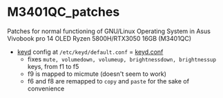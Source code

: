 # M3401QC_patches
Patches for normal functioning of GNU/Linux Operating System in Asus Vivobook pro 14 OLED Ryzen 5800H/RTX3050 16GB (M3401QC)

- [keyd](https://github.com/rvaiya/keyd) config at `/etc/keyd/default.conf` = [keyd.conf](https://raw.githubusercontent.com/spignelon/M3401QC_patches/main/keyd.conf)
  - fixes `mute, volumedown, volumeup, brightnessdown, brightnessup` keys, from f1 to f5
  - f9 is mapped to micmute (doesn't seem to work)
  - f6 and f8 are remapped to `copy` and `paste` for the sake of convenience 
